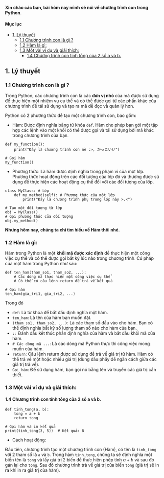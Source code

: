 **Xin chào các bạn, bài hôm nay mình sẽ nói về chương trình con trong Python.**
#### Mục lục
- [1. Lý thuyết](#1-lý-thuyết)
  - [1.1 Chương trình con là gì ?](#11-chương-trình-con-là-gì-)
  - [1.2 Hàm là gì:](#12-hàm-là-gì)
  - [1.3 Một vài ví dụ và giải thích:](#13-một-vài-ví-dụ-và-giải-thích)
    - [1.4 Chương trình con tính tổng của 2 số a và b.](#14-chương-trình-con-tính-tổng-của-2-số-a-và-b)



## 1. Lý thuyết

### 1.1 Chương trình con là gì ?

Trong Python, các chương trình con là các **đơn vị nhỏ** của mã được sử dụng để thực hiện một nhiệm vụ cụ thể và có thể được gọi từ các phần khác của chương trình để tái sử dụng và tạo ra mã dễ đọc và quản lý hơn.

Python có 2 phương thức để tạo một chương trình con, bao gồm: 

- Hàm: Được định nghĩa bằng từ khóa `def`. Hàm cho phép bạn gói một tập hợp các lệnh vào một khối có thể được gọi và tái sử dụng bởi mã khác trong chương trình của bạn.

```
def my_function():
    print("Đây là chương trình con nè :>, かっこいい")

# Gọi hàm
my_function()
```
- Phương thức: Là hàm được định nghĩa trong phạm vi của một lớp. Phương thức hoạt động trên các đối tượng của lớp đó và thường được sử dụng để thực hiện các hoạt động cụ thể đối với các đối tượng của lớp.

```
class MyClass: # Lớp 
    def my_method(self): # Phương thức của một lớp
        print("Đây là chương trình phụ trong lớp này >.<")

# Tạo một đối tượng từ lớp
obj = MyClass()
# Gọi phương thức của đối tượng
obj.my_method()
```

**Nhưng hôm nay, chúng ta chỉ tìm hiểu về Hàm thôi nhé.**

### 1.2 Hàm là gì: 

Hàm trong Python là một **khối mã được xác định** để thực hiện một công việc cụ thể và có thể được gọi bất kỳ lúc nào trong chương trình. Cú pháp của một hàm trong Python như sau: 

```
def ten_ham(tham_so1, tham_so2, ...):
    # Các dòng mã thực hiện một công việc cụ thể
    # Có thể có câu lệnh return để trả về kết quả

# Gọi hàm
ten_ham(gia_tri1, gia_tri2, ...)
```

Trong đó 
- `def`: Là từ khóa để bắt đầu định nghĩa một hàm.
- `ten_ham`: Là tên của hàm bạn muốn đặt.
- `(tham_so1, tham_so2, ...)`: Là các tham số đầu vào cho hàm. Bạn có thể định nghĩa bất kỳ số lượng tham số nào cho hàm của bạn.
- `::` Đánh dấu kết thúc phần định nghĩa của hàm và bắt đầu khối mã của hàm.
- `# Các dòng mã ...`: Là các dòng mã Python thực thi công việc mong muốn của hàm.
- `return`: Câu lệnh return được sử dụng để trả về giá trị từ hàm. Hàm có thể trả về một hoặc nhiều giá trị (dùng dấu phẩy để ngăn cách giữa các giá trị trả về).
- `Gọi hàm`: Để sử dụng hàm, bạn gọi nó bằng tên và truyền các giá trị cần thiết.

### 1.3 Một vài ví dụ và giải thích:

#### 1.4 Chương trình con tính tổng của 2 số a và b.

```
def tinh_tong(a, b):
    tong = a + b
    return tong

# Gọi hàm và in kết quả
print(tinh_tong(3, 5))  # Kết quả: 8
```

* Cách hoạt động: 

Đầu tiên, chương trình tạo một chương trình con (Hàm), có tên là `tinh_tong` với 2 tham số là `a` và `b`. Trong hàm `tinh_tong`, chúng ta sẽ định nghĩa một biến tên là `tong` và lấy giá trị 2 biến để thực hiện phép tính $a + b$ và sau đó gán lại cho `tong`. Sau đó chương trình trả về giá trị của biến `tong` (giá trị sẽ in ra khi in ra giá trị của hàm). 
